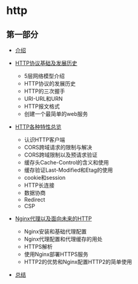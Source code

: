 # http


## 第一部分

- [介绍](./md-1/01.md)

- [HTTP协议基础及发展历史](./md-1/02.md)
    - 5层网络模型介绍
    - HTTP协议的发展历史
    - HTTP的三次握手
    - URI-URL和URN
    - HTTP报文格式
    - 创建一个最简单的web服务

- [HTTP各种特性总览](./md-1/03.md)
    - 认识HTTP客户端
    - CORS跨域请求的限制与解决
    - CORS跨域限制以及预请求验证
    - 缓存头Cache-Control的含义和使用
    - 缓存验证Last-Modified和Etag的使用
    - cookie和session
    - HTTP长连接
    - 数据协商
    - Redirect
    -  CSP

- [Nginx代理以及面向未来的HTTP](./md-1/04.md)
    - Nginx安装和基础代理配置
    - Nginx代理配置和代理缓存的用处
    - HTTPS解析
    - 使用Nginx部署HTTPS服务
    - HTTP2的优势和Nginx配置HTTP2的简单使用

- [总结](./md-1/05.md)














